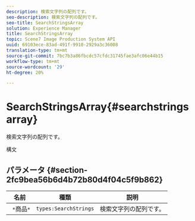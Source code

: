 ```yaml
---
description: 検索文字列の配列です。
seo-description: 検索文字列の配列です。
seo-title: SearchStringsArray
solution: Experience Manager
title: SearchStringsArray
topic: Scene7 Image Production System API
uuid: 69103ece-83ad-491f-9910-2929a3c36008
translation-type: tm+mt
source-git-commit: 7bc7b3a86fbcdc57cfdc31745fae3afc06e44b15
workflow-type: tm+mt
source-wordcount: '29'
ht-degree: 20%

---
```



# SearchStringsArray{#searchstringsarray}

検索文字列の配列です。

構文

## パラメータ {#section-2fc9bea56b6d4b72b80d4f04c5f9b862}

| 名前 | 種類 | 説明 |
|---|---|---|
| ` *`商品`*` | `types:SearchStrings` | 検索文字列の配列です。 |

